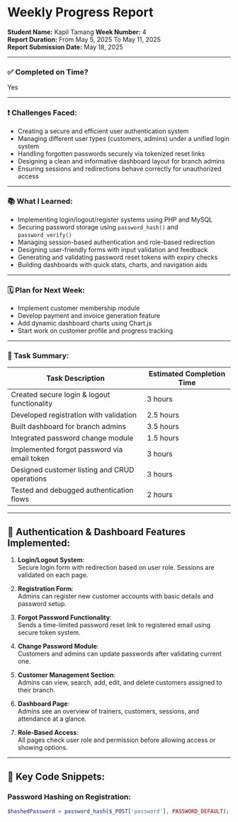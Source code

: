 # Weekly Progress Report

**Student Name:** Kapil Tamang
**Week Number:** 4  
**Report Duration:** From May 5, 2025 To May 11, 2025  
**Report Submission Date:** May 18, 2025  

---

### ✅ Completed on Time?  
Yes

---

### ❗ Challenges Faced:
- Creating a secure and efficient user authentication system  
- Managing different user types (customers, admins) under a unified login system  
- Handling forgotten passwords securely via tokenized reset links  
- Designing a clean and informative dashboard layout for branch admins  
- Ensuring sessions and redirections behave correctly for unauthorized access  

---

### 📚 What I Learned:
- Implementing login/logout/register systems using PHP and MySQL  
- Securing password storage using `password_hash()` and `password_verify()`  
- Managing session-based authentication and role-based redirection  
- Designing user-friendly forms with input validation and feedback  
- Generating and validating password reset tokens with expiry checks  
- Building dashboards with quick stats, charts, and navigation aids  

---

### 🗓️ Plan for Next Week:
- Implement customer membership module  
- Develop payment and invoice generation feature  
- Add dynamic dashboard charts using Chart.js  
- Start work on customer profile and progress tracking  

---

### 📝 Task Summary:

| Task Description                                    | Estimated Completion Time |
|----------------------------------------------------|----------------------------|
| Created secure login & logout functionality        | 3 hours                    |
| Developed registration with validation             | 2.5 hours                  |
| Built dashboard for branch admins                  | 3.5 hours                  |
| Integrated password change module                  | 1.5 hours                  |
| Implemented forgot password via email token        | 3 hours                    |
| Designed customer listing and CRUD operations      | 3 hours                    |
| Tested and debugged authentication flows           | 2 hours                    |

---

## 👥 Authentication & Dashboard Features Implemented:

1. **Login/Logout System**:  
   Secure login form with redirection based on user role. Sessions are validated on each page.

2. **Registration Form**:  
   Admins can register new customer accounts with basic details and password setup.

3. **Forgot Password Functionality**:  
   Sends a time-limited password reset link to registered email using secure token system.

4. **Change Password Module**:  
   Customers and admins can update passwords after validating current one.

5. **Customer Management Section**:  
   Admins can view, search, add, edit, and delete customers assigned to their branch.

6. **Dashboard Page**:  
   Admins see an overview of trainers, customers, sessions, and attendance at a glance. 

7. **Role-Based Access**:  
   All pages check user role and permission before allowing access or showing options.

---

## 🔐 Key Code Snippets:

### Password Hashing on Registration:
```php
$hashedPassword = password_hash($_POST['password'], PASSWORD_DEFAULT);
